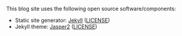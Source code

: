 This blog site uses the following open source software/components:
- Static site generator: [Jekyll](https://jekyllrb.com/) ([LICENSE](https://github.com/jekyll/jekyll/blob/master/LICENSE))
- Jekyll theme: [Jasper2](https://github.com/jekyller/jasper2) ([LICENSE](https://github.com/jekyller/jasper2/blob/master/LICENSE))